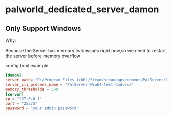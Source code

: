 # palworld_dedicated_server_damon

## Only Support Windows

Why:

Because the Server has memory leak issues right now,so we need to restart the server before memory overflow



config.toml example:

```toml
[damon]
server_path= "E:/Program Files (x86)/Steam/steamapps/common/PalServer/PalServer.exe"
server_cli_process_name = "PalServer-Win64-Test-Cmd.exe"
memory_thresholds = 500
[server]
ip = "127.0.0.1"
port = "25575" 
password = "your admin password"
```

